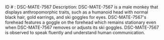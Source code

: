 ID # : DSC-MATE-7567
Description: DSC-MATE-7567 is a male monkey that displays anthropomorphic traits, such as a humanoid head with normal black hair, gold earrings, and ski goggles for eyes. DSC-MATE-7567's forehead features a goggle on the forehead which remains stationary even when DSC-MATE-7567 removes or adjusts its ski goggles. DSC-MATE-7567 is observed to speak fluently and understand human communication.